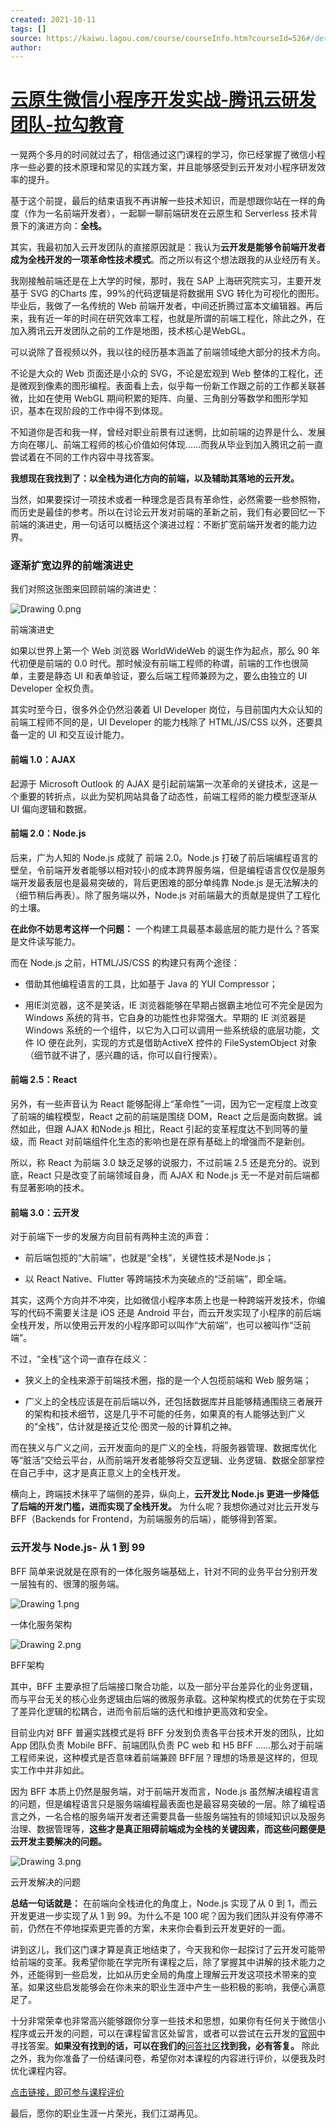 ```yaml
---
created: 2021-10-11
tags: []
source: https://kaiwu.lagou.com/course/courseInfo.htm?courseId=526#/detail/pc?id=5092
author: 
---
```


# [云原生微信小程序开发实战-腾讯云研发团队-拉勾教育](https://kaiwu.lagou.com/course/courseInfo.htm?courseId=526#/detail/pc?id=5092)


一晃两个多月的时间就过去了，相信通过这门课程的学习，你已经掌握了微信小程序一些必要的技术原理和常见的实践方案，并且能够感受到云开发对小程序研发效率的提升。

基于这个前提，最后的结束语我不再讲解一些技术知识，而是想跟你站在一样的角度（作为一名前端开发者），一起聊一聊前端研发在云原生和 Serverless 技术背景下的演进方向：**全栈。**

其实，我最初加入云开发团队的直接原因就是：我认为**云开发是能够令前端开发者成为全栈开发的一项革命性技术模式**。而之所以有这个想法跟我的从业经历有关。

我刚接触前端还是在上大学的时候，那时，我在 SAP 上海研究院实习，主要开发基于 SVG 的Charts 库，99%的代码逻辑是将数据用 SVG 转化为可视化的图形。毕业后，我做了一名传统的 Web 前端开发者，中间还折腾过富本文编辑器。再后来，我有近一年的时间在研究效率工程，也就是所谓的前端工程化，除此之外，在加入腾讯云开发团队之前的工作是地图，技术核心是WebGL。

可以说除了音视频以外，我以往的经历基本涵盖了前端领域绝大部分的技术方向。

不论是大众的 Web 页面还是小众的 SVG，不论是宏观到 Web 整体的工程化，还是微观到像素的图形编程。表面看上去，似乎每一份新工作跟之前的工作都关联甚微，比如在使用 WebGL 期间积累的矩阵、向量、三角剖分等数学和图形学知识，基本在现阶段的工作中得不到体现。

不知道你是否和我一样，曾经对职业前景有过迷惘，比如前端的边界是什么、发展方向在哪儿、前端工程师的核心价值如何体现……而我从毕业到加入腾讯之前一直尝试着在不同的工作内容中寻找答案。

**我想现在我找到了：以全栈为进化方向的前端，以及辅助其落地的云开发。**

当然，如果要探讨一项技术或者一种理念是否具有革命性，必然需要一些参照物，而历史是最佳的参考。所以在讨论云开发对前端的革新之前，我们有必要回忆一下前端的演进史，用一句话可以概括这个演进过程：不断扩宽前端开发者的能力边界。

### 逐渐扩宽边界的前端演进史

我们对照这张图来回顾前端的演进史：

![Drawing 0.png](https://s0.lgstatic.com/i/image/M00/8C/83/CgqCHl_tmYiAcFQwAAXyCRy9pWQ481.png)

前端演进史

如果以世界上第一个 Web 浏览器 WorldWideWeb 的诞生作为起点，那么 90 年代初便是前端的 0.0 时代。那时候没有前端工程师的称谓，前端的工作也很简单，主要是静态 UI 和表单验证，要么后端工程师兼顾为之，要么由独立的 UI Developer 全权负责。

其实时至今日，很多外企仍然沿袭着 UI Developer 岗位，与目前国内大众认知的前端工程师不同的是，UI Developer 的能力栈除了 HTML/JS/CSS 以外，还要具备一定的 UI 和交互设计能力。

#### 前端 1.0：AJAX

起源于 Microsoft Outlook 的 AJAX 是引起前端第一次革命的关键技术，这是一个重要的转折点，以此为契机网站具备了动态性，前端工程师的能力模型逐渐从 UI 偏向逻辑和数据。

#### 前端 2.0：Node.js

后来，广为人知的 Node.js 成就了 前端 2.0。Node.js 打破了前后端编程语言的壁垒，令前端开发者能够以相对较小的成本跨界服务端，但是编程语言仅仅是服务端开发最表层也是最易突破的，背后更困难的部分单纯靠 Node.js 是无法解决的（细节稍后再表）。除了服务端以外，Node.js 对前端最大的贡献是提供了工程化的土壤。

**在此你不妨思考这样一个问题：** 一个构建工具最基本最底层的能力是什么？答案是文件读写能力。

而在 Node.js 之前，HTML/JS/CSS 的构建只有两个途径：

-   借助其他编程语言的工具，比如基于 Java 的 YUI Compressor；
    
-   用IE浏览器，这不是笑话，IE 浏览器能够在早期占据霸主地位可不完全是因为 Windows 系统的背书，它自身的功能性也非常强大。早期的 IE 浏览器是 Windows 系统的一个组件，以它为入口可以调用一些系统级的底层功能，文件 IO 便在此列，实现的方式是借助ActiveX 控件的 FileSystemObject 对象（细节就不讲了，感兴趣的话，你可以自行搜索）。
    

#### 前端 2.5：React

另外，有一些声音认为 React 能够配得上“革命性”一词，因为它一定程度上改变了前端的编程模型，React 之前的前端是围绕 DOM，React 之后是面向数据。诚然如此，但跟 AJAX 和Node.js 相比，React 引起的变革程度达不到同等的量级，而 React 对前端组件化生态的影响也是在原有基础上的增强而不是新创。

所以，称 React 为前端 3.0 缺乏足够的说服力，不过前端 2.5 还是充分的。说到底，React 只是改变了前端领域自身，而 AJAX 和 Node.js 无一不是对前后端都有显著影响的技术。

#### 前端 3.0：云开发

对于前端下一步的发展方向目前有两种主流的声音：

-   前后端包揽的“大前端”，也就是“全栈”，关键性技术是Node.js；
    
-   以 React Native、Flutter 等跨端技术为突破点的“泛前端”，即全端。
    

其实，这两个方向并不冲突，比如微信小程序本质上也是一种跨端开发技术，你编写的代码不需要关注是 iOS 还是 Android 平台，而云开发实现了小程序的前后端全栈开发，所以使用云开发的小程序即可以叫作“大前端”，也可以被叫作“泛前端”。

不过，“全栈”这个词一直存在歧义：

-   狭义上的全栈来源于前端技术圈，指的是一个人包揽前端和 Web 服务端；
    
-   广义上的全栈应该是在前后端以外，还包括数据库并且能够精通围绕三者展开的架构和技术细节，这是几乎不可能的任务，如果真的有人能够达到广义的“全栈”，估计就是接近艾伦·图灵一般的计算机之神。
    

而在狭义与广义之间，云开发面向的是广义的全栈，将服务器管理、数据库优化等“脏活”交给云平台，从而前端开发者能够将交互逻辑、业务逻辑、数据全部掌控在自己手中，这才是真正意义上的全栈开发。

横向上，跨端技术抹平了端侧的差异，纵向上，**云开发比 Node.js 更进一步降低了后端的开发门槛，进而实现了全栈开发。** 为什么呢？我想你通过对比云开发与 BFF（Backends for Frontend，为前端服务的后端），能够得到答案。

### 云开发与 Node.js- 从 1 到 99

BFF 简单来说就是在原有的一体化服务端基础上，针对不同的业务平台分别开发一层独有的、很薄的服务端。

![Drawing 1.png](https://s0.lgstatic.com/i/image/M00/8C/78/Ciqc1F_tmaSASbLmAAiXQHWSx3E211.png)

一体化服务架构

![Drawing 2.png](https://s0.lgstatic.com/i/image2/M01/04/5B/CgpVE1_tmamAP6zCAAs9ZZofLFo788.png)

BFF架构

其中，BFF 主要承担了后端接口聚合功能，以及一部分平台差异化的业务逻辑，而与平台无关的核心业务逻辑由后端的微服务承载。这种架构模式的优势在于实现了差异化逻辑的松耦合，进而令前后端的迭代和维护更高效和安全。

目前业内对 BFF 普遍实践模式是将 BFF 分发到负责各平台技术开发的团队，比如 App 团队负责 Mobile BFF、前端团队负责 PC web 和 H5 BFF ……那么对于前端工程师来说，这种模式是否意味着前端兼顾 BFF层？理想的场景是这样的，但现实工作中并非如此。

因为 BFF 本质上仍然是服务端，对于前端开发而言，Node.js 虽然解决编程语言的问题，但是编程语言只是服务端编程最表面也是最容易突破的一层。除了编程语言之外，一名合格的服务端开发者还需要具备一些服务端独有的领域知识以及服务治理、数据管理等，**这些才是真正阻碍前端成为全栈的关键因素，而这些问题便是云开发主要解决的问题。**

![Drawing 3.png](https://s0.lgstatic.com/i/image2/M01/04/59/Cip5yF_tmbWAfq7OAAf1Xmie3GI381.png)

云开发解决的问题

**总结一句话就是：** 在前端向全栈进化的角度上，Node.js 实现了从 0 到 1，而云开发更进一步实现了从 1 到 99。为什么不是 100 呢？因为我们团队并没有停滞不前，仍然在不停地探索更完善的方案，未来你会看到云开发更好的一面。

讲到这儿，我们这门课才算是真正地结束了，今天我和你一起探讨了云开发可能带给前端的变革。我希望你能在学完所有课程之后，除了掌握其中讲解的技术能力之外，还能得到一些启发，比如从历史全局的角度上理解云开发这项技术带来的变革。如果这些启发能够会在你未来的职业生涯中产生一些积极的影响，我便心满意足了。

十分非常荣幸也非常高兴能够跟你分享一些技术和思想，如果你有任何关于微信小程序或云开发的问题，可以在课程留言区处留言，或者可以尝试在云开发的[官网](https://www.cloudbase.net/)中寻找答案。**如果没有找到的话，可以在我们的**[问答社区](https://support.qq.com/products/148793)**找到我，必有答复。** 除此之外，我为你准备了一份结课问卷，希望你对本课程的内容进行评价，以便我及时优化课程内容。

[点击链接，即可参与课程评价](https://wj.qq.com/s2/7782539/958f/)

最后，愿你的职业生涯一片荣光，我们江湖再见。
